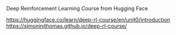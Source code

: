 
Deep Reinforcement Learning Course from Hugging Face

https://huggingface.co/learn/deep-rl-course/en/unit0/introduction
https://simoninithomas.github.io/deep-rl-course/

